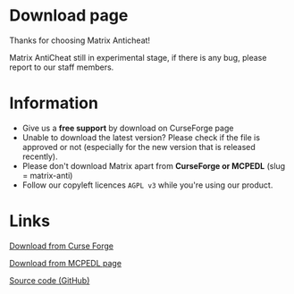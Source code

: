 # Download page

Thanks for choosing Matrix Anticheat!

Matrix AntiCheat still in experimental stage, if there is any bug, please report to our staff members.

# Information

- Give us a **free support** by download on CurseForge page
- Unable to download the latest version? Please check if the file is approved or not (especially for the new version that is released recently).
- Please don't download Matrix apart from **CurseForge or MCPEDL** (slug = matrix-anti)
- Follow our copyleft licences `AGPL v3` while you're using our product.

# Links

[Download from Curse Forge](https://www.curseforge.com/minecraft-bedrock/addons/matrix-anti/files)

[Download from MCPEDL page](https://mcpedl.com/matrix-anti)

[Source code (GitHub)](https://github.com/jasonlaubb/Matrix-AntiCheat/releases)
